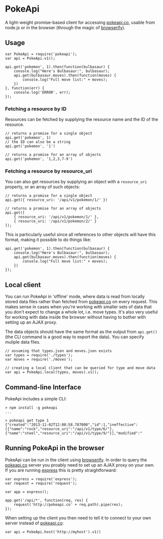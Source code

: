 PokeApi
=======

A light-weight promise-based client for accessing [pokeapi.co], usable
from node.js or in the browser (through the magic of [browserify]).

## Usage

    var PokeApi = require('pokeapi');
	var api = PokeApi.v1();

    api.get('pokemon', 1).then(function(bulbasaur) {
	    console.log("Here's Bulbasaur:", bulbasaur);
		api.get(bulbasaur.moves).then(function(moves) {
		    console.log("Full move list:" + moves);
        })
    }, function(err) {
        console.log('ERROR', err);
    });

### Fetching a resource by ID

Resources can be fetched by supplying the resource name and the ID of
the resource.

    // returns a promise for a single object
    api.get('pokemon', 1)
	// the ID can also be a string
    api.get('pokemon', '1')

    // returns a promise for an array of objects
    api.get('pokemon', '1,2,3,7-9')

### Fetching a resource by resource_uri

You can also get resources by supplying an object with a
`resource_uri` property, or an array of such objects:

    // returns a promise for a single object
    api.get({ resource_uri: '/api/v1/pokemon/1/' })

    // returns a promise for an array of objects
    api.get([ 
        { resource_uri: '/api/v1/pokemon/1/' }, 
        { resource_uri: '/api/v1/pokemon/2/' }
    ]);

This is particularly useful since all references to other objects will
have this format, making it possible to do things like:

    api.get('pokemon', 1).then(function(bulbasaur) {
	    console.log("Here's Bulbasaur:", bulbasaur);
		api.get(bulbasaur.moves).then(function(moves) {
		    console.log("Full move list:" + moves);
        })
    });

## Local client

You can run PokeApi in 'offline' mode, where data is read from locally
stored data files rather than fetched from [pokeapi.co] on every
request. This makes sense in cases when you're working with smaller
sets of data that you don't expect to change a whole lot, i.e. move
types. It's also very useful for working with data inside the browser
without having to bother with setting up an AJAX proxy.

The data objects should have the same format as the output from
`api.get()` (the CLI command is a good way to export the data). You
can specify muliple data files.

    // assuming that types.json and moves.json exists
    var types = require('./types');
    var moves = require('./moves');

    // creating a local client that can be queried for type and move data
	var api = PokeApi.local(types, moves).v1();

## Command-line Interface

PokeApi includes a simple CLI:

    > npm install -g pokeapi
	...

    > pokeapi get type 1
	{"created":"2013-11-02T12:08:58.787000","id":1,"ineffective":[{"name":"rock","resource_uri":"/api/v1/type/6/"},{"name":"steel","resource_uri":"/api/v1/type/9/"}],"modified":"

## Running PokeApi in the browser

PokeApi can be run in the client using [browserify]. In order to query
the [pokeapi.co] server you proably need to set up an AJAX proxy on
your own. If you are running [express] this is pretty straightforward:

    var express = require('express');
	var request = require('request');

    var app = express();
	
	app.get('/api/*', function(req, res) {
	    request('http://pokeapi.co' + req.path).pipe(res);
    });

When setting up the client you then need to tell it to connect to your
own server instead of [pokeapi.co]:

    var api = PokeApi.host('http://myhost').v1()

[pokeapi.co]:http://pokeapi.co
[browserify]:http://browserify.org/
[express]:http://expressjs.com
